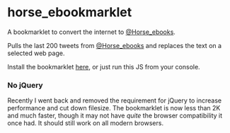 horse_ebookmarklet
==================

A bookmarklet to convert the internet to [@Horse_ebooks](http://www.twitter.com/Horse_ebooks/).

Pulls the last 200 tweets from [@Horse_ebooks](http://www.twitter.com/Horse_ebooks/) and replaces the text on a selected web page.

Install the bookmarklet [here](http://www.heyben.com/horse_ebookmarklet/), or just run this JS from your console.

### No jQuery

Recently I went back and removed the requirement for jQuery to increase performance and cut down filesize. The bookmarklet is now less than 2K and much faster, though it may not have _quite_ the browser compatibility it once had. It should still work on all modern browsers.